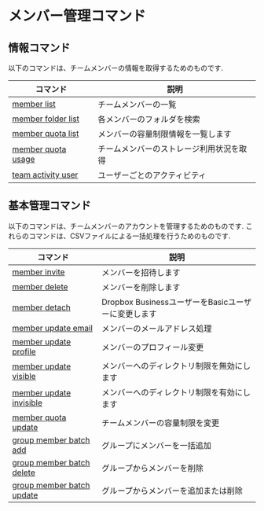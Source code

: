 # メンバー管理コマンド

## 情報コマンド

以下のコマンドは、チームメンバーの情報を取得するためのものです.

| コマンド                                    | 説明                                     |
|---------------------------------------------|------------------------------------------|
| [member list](member-list.md)               | チームメンバーの一覧                     |
| [member folder list](member-folder-list.md) | 各メンバーのフォルダを検索               |
| [member quota list](member-quota-list.md)   | メンバーの容量制限情報を一覧します       |
| [member quota usage](member-quota-usage.md) | チームメンバーのストレージ利用状況を取得 |
| [team activity user](team-activity-user.md) | ユーザーごとのアクティビティ             |

## 基本管理コマンド

以下のコマンドは、チームメンバーのアカウントを管理するためのものです. これらのコマンドは、CSVファイルによる一括処理を行うためのものです.

| コマンド                                                  | 説明                                                |
|-----------------------------------------------------------|-----------------------------------------------------|
| [member invite](member-invite.md)                         | メンバーを招待します                                |
| [member delete](member-delete.md)                         | メンバーを削除します                                |
| [member detach](member-detach.md)                         | Dropbox BusinessユーザーをBasicユーザーに変更します |
| [member update email](member-update-email.md)             | メンバーのメールアドレス処理                        |
| [member update profile](member-update-profile.md)         | メンバーのプロフィール変更                          |
| [member update visible](member-update-visible.md)         | メンバーへのディレクトリ制限を無効にします          |
| [member update invisible](member-update-invisible.md)     | メンバーへのディレクトリ制限を有効にします          |
| [member quota update](member-quota-update.md)             | チームメンバーの容量制限を変更                      |
| [group member batch add](group-member-batch-add.md)       | グループにメンバーを一括追加                        |
| [group member batch delete](group-member-batch-delete.md) | グループからメンバーを削除                          |
| [group member batch update](group-member-batch-update.md) | グループからメンバーを追加または削除                |

